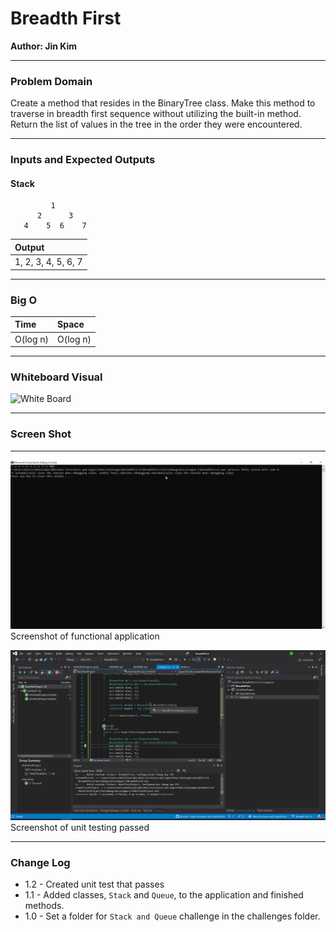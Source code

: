 # **Breadth First**

**Author: Jin Kim**

---

### Problem Domain

Create a method that resides in the BinaryTree class. Make this method to traverse in breadth first sequence without utilizing the built-in method. Return the list of values in the tree in the order they were encountered.

---

### Inputs and Expected Outputs

#### Stack

             1
          2      3
       4    5  6    7

|Output |
| :--------- | 
| 1, 2, 3, 4, 5, 6, 7 |

---

### Big O


| Time | Space |
| :----------- | :----------- |
| O(log n) | O(log n) |


---


### Whiteboard Visual
![White Board](../../assets/BreadthFirst/whiteboards.png)


---

### Screen Shot
---
![Application Demo](../../assets/BreadthFirst/application-running.png)
Screenshot of functional application

![Unit Testing](../../assets/BreadthFirst/unit-test.png)
Screenshot of unit testing passed

---
### Change Log
- 1.2 - Created unit test that passes
- 1.1 - Added classes, `Stack` and `Queue`, to the application and finished methods.
- 1.0 - Set a folder for `Stack and Queue` challenge in the challenges folder.

